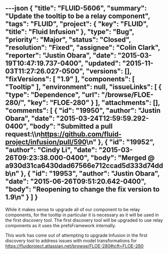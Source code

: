 ---json
{
  "title": "FLUID-5606",
  "summary": "Update the tooltip to be a relay component",
  "tags": "FLUID",
  "project": {
    "key": "FLUID",
    "title": "Fluid Infusion"
  },
  "type": "Bug",
  "priority": "Major",
  "status": "Closed",
  "resolution": "Fixed",
  "assignee": "Colin Clark",
  "reporter": "Justin Obara",
  "date": "2015-03-19T10:47:19.737-0400",
  "updated": "2015-11-03T11:27:26.027-0500",
  "versions": [],
  "fixVersions": [
    "1.9"
  ],
  "components": [
    "Tooltip"
  ],
  "environment": null,
  "issueLinks": [
    {
      "type": "Dependence",
      "url": "/browse/FLOE-280/",
      "key": "FLOE-280"
    }
  ],
  "attachments": [],
  "comments": [
    {
      "id": "19950",
      "author": "Justin Obara",
      "date": "2015-03-24T12:59:59.292-0400",
      "body": "Submitted a pull request:\\\n<https://github.com/fluid-project/infusion/pull/590>\n"
    },
    {
      "id": "19952",
      "author": "Cindy Li",
      "date": "2015-03-26T09:23:38.000-0400",
      "body": "Merged @ a930d31ca6430dad67566e712ccad5d333d74ddb\n"
    },
    {
      "id": "19953",
      "author": "Justin Obara",
      "date": "2015-06-26T09:51:20.642-0400",
      "body": "Reopening to change the fix version to 1.9\n"
    }
  ]
}
---
While it makes sense to upgrade all of our component to be relay components, for the tooltip in particular it is necessary as it will be used in the first discovery tool. The first discovery tool will be upgraded to use relay components as it uses the prefsFramework internally.&#x20;

This work has come out of attempting to upgrade Infusion in the first discovery tool to address issues with model transformations for <https://fluidproject.atlassian.net/browse/FLOE-280#icft=FLOE-280>

        